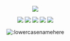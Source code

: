 <p align="center">
  <!-- 
  <a href="https://github.com/lowercasenamehere"><img src="https://img.shields.io/github/followers/lowercasenamehere?style=for-the-badge"></img></a>
  <a href="https://github.com/lowercasenamehere"><img src="https://img.shields.io/github/stars/lowercasenamehere?style=for-the-badge"></img></a> 
  -->
  <a href="https://secluded.lol"><img src="https://img.shields.io/website?down_message=secluded.lol%20is%20down%21&style=for-the-badge&up_message=secluded.lol%20is%20up%21&url=https%3A%2F%2Fsecluded.lol"></img></a>
</p>
<p align="center">
  <a href="https://github.com/lowercasenamehere"><img src="https://img.shields.io/badge/python-3670A0?style=for-the-badge&logo=python&logoColor=ffdd54"></a>
  <a href="https://github.com/lowercasenamehere"><img src="https://img.shields.io/badge/javascript-%23323330.svg?style=for-the-badge&logo=javascript&logoColor=%23F7DF1E"></a>
  <a href="https://github.com/lowercasenamehere"><img src="https://img.shields.io/badge/typescript-%23007ACC.svg?style=for-the-badge&logo=typescript&logoColor=white"></a>
  <a href="https://github.com/lowercasenamehere"><img src="https://img.shields.io/badge/Tailwind_CSS-38B2AC?style=for-the-badge&logo=tailwind-css&logoColor=white"></a>
  <a href="https://github.com/lowercasenamehere"><img src="https://img.shields.io/badge/Sass-CC6699?style=for-the-badge&logo=sass&logoColor=white"></a>
  <!-- 
  <a href="https://github.com/lowercasenamehere"><img src="https://img.shields.io/badge/Go-00ADD8?style=for-the-badge&logo=go&logoColor=white"></a>
  <a href="https://github.com.lowercasenamehere"><img src="https://img.shields.io/badge/SvelteKit-FF3E00?style=for-the-badge&logo=Svelte&logoColor=white"></a>
   -->
</p>


<p align="center"><img src="https://count.getloli.com/get/@:lowercasenamehere" alt=":lowercasenamehere" /></p>
